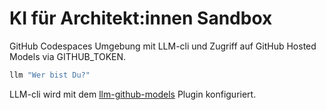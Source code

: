 # KI für Architekt:innen Sandbox

GitHub Codespaces Umgebung mit LLM-cli und Zugriff auf GitHub Hosted Models via GITHUB_TOKEN.

```bash
llm "Wer bist Du?"
```

LLM-cli wird mit dem [llm-github-models](https://github.com/tonybaloney/llm-github-models) Plugin konfiguriert.
